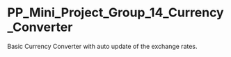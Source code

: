 # PP_Mini_Project_Group_14_Currency_Converter
Basic Currency Converter with auto update of the exchange rates.
